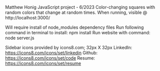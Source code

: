 Matthew Honig JavaScript project - 6/2023
Color-changing squares with random colors that change at random times.
When running, visible @ http://localhost:3000/

Will require install of node_modules dependency files
Run following command in terminal to install: npm install
Run website with command:                     node server.js

Sidebar icons provided by icons8.com; 32px X 32px
LinkedIn: https://icons8.com/icons/set/linkedin
Github:   https://icons8.com/icons/set/code
Resume:   https://icons8.com/icons/set/resume
